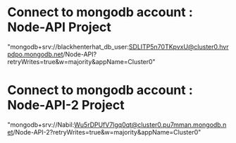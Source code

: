 # Connect to mongodb account : Node-API Project
"mongodb+srv://blackhenterhat_db_user:SDLITP5n70TKpvxU@cluster0.hvrpdpo.mongodb.net/Node-API?retryWrites=true&w=majority&appName=Cluster0"

# Connect to mongodb account : Node-API-2 Project
"mongodb+srv://Nabil:Wu5rDPUfV7lgq0qt@cluster0.pu7mman.mongodb.net/Node-API-2?retryWrites=true&w=majority&appName=Cluster0"
